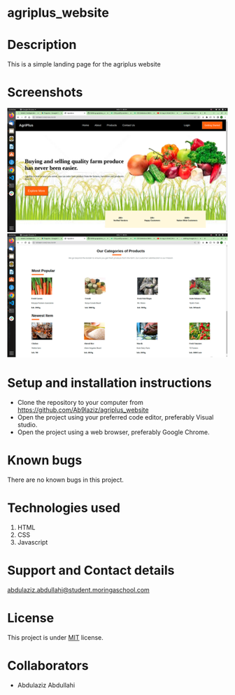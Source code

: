 # agriplus_website

# Description
This is a simple landing page for the agriplus website
# Screenshots

![Screenshot1](/assets/images/Screenshot1.png)
![screenshot2](/assets/images/Screenshot2.png)

# Setup and installation instructions
- Clone the repository to your computer from https://github.com/Ab9laziz/agriplus_website
- Open the project using your preferred code editor, preferably Visual studio.
- Open the project using a web browser, preferably Google Chrome.

# Known bugs
There are no known bugs in this project.

# Technologies used
1. HTML
2. CSS
3. Javascript

# Support and Contact details
abdulaziz.abdullahi@student.moringaschool.com

# License
This project is under [MIT](https://github.com/Ab9laziz/agriplus_website/blob/master/licence) license.

# Collaborators
- Abdulaziz Abdullahi



